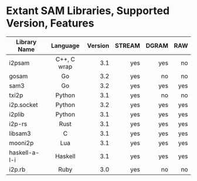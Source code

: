 Extant SAM Libraries, Supported Version, Features
=================================================

| Library Name  | Language      | Version  | STREAM | DGRAM | RAW |
| ------------- |:-------------:| --------:| ------:| -----:| ---:|
| i2psam        | C++, C wrap   | 3.1      | yes    | yes   | no  |
| gosam         | Go            | 3.2      | yes    | no    | no  |
| sam3          | Go            | 3.2      | yes    | yes   | yes |
| txi2p         | Python        | 3.1      | yes    | no    | no  |
| i2p.socket    | Python        | 3.2      | yes    | yes   | yes |
| i2plib        | Python        | 3.1      | yes    | yes   | yes |
| i2p-rs        | Rust          | 3.1      | yes    | yes   | yes |
| libsam3       | C             | 3.1      | yes    | yes   | yes |
| mooni2p       | Lua           | 3.1      | yes    | yes   | yes |
| haskell-a-l-i | Haskell       | 3.1      | yes    | yes   | yes |
| i2p.rb        | Ruby          | 3.0      | yes    | no    | no  |



